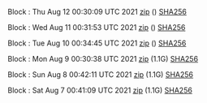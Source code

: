Block [](https://testnet-insight.dashevo.org/insight/block/): Thu Aug 12 00:30:09 UTC 2021 [zip](https://dash-bootstrap.ams3.digitaloceanspaces.com/testnet/2021-08-12/bootstrap.dat.zip) () [SHA256](https://dash-bootstrap.ams3.digitaloceanspaces.com/testnet/2021-08-12/sha256.txt)

Block [](https://testnet-insight.dashevo.org/insight/block/): Wed Aug 11 00:31:53 UTC 2021 [zip](https://dash-bootstrap.ams3.digitaloceanspaces.com/testnet/2021-08-11/bootstrap.dat.zip) () [SHA256](https://dash-bootstrap.ams3.digitaloceanspaces.com/testnet/2021-08-11/sha256.txt)

Block [](https://testnet-insight.dashevo.org/insight/block/): Tue Aug 10 00:34:45 UTC 2021 [zip](https://dash-bootstrap.ams3.digitaloceanspaces.com/testnet/2021-08-10/bootstrap.dat.zip) () [SHA256](https://dash-bootstrap.ams3.digitaloceanspaces.com/testnet/2021-08-10/sha256.txt)

Block [](https://testnet-insight.dashevo.org/insight/block/): Mon Aug  9 00:30:38 UTC 2021 [zip](https://dash-bootstrap.ams3.digitaloceanspaces.com/testnet/2021-08-09/bootstrap.dat.zip) (1.1G) [SHA256](https://dash-bootstrap.ams3.digitaloceanspaces.com/testnet/2021-08-09/sha256.txt)

Block [](https://testnet-insight.dashevo.org/insight/block/): Sun Aug  8 00:42:11 UTC 2021 [zip](https://dash-bootstrap.ams3.digitaloceanspaces.com/testnet/2021-08-08/bootstrap.dat.zip) (1.1G) [SHA256](https://dash-bootstrap.ams3.digitaloceanspaces.com/testnet/2021-08-08/sha256.txt)

Block [](https://testnet-insight.dashevo.org/insight/block/): Sat Aug  7 00:41:09 UTC 2021 [zip](https://dash-bootstrap.ams3.digitaloceanspaces.com/testnet/2021-08-07/bootstrap.dat.zip) (1.1G) [SHA256](https://dash-bootstrap.ams3.digitaloceanspaces.com/testnet/2021-08-07/sha256.txt)

